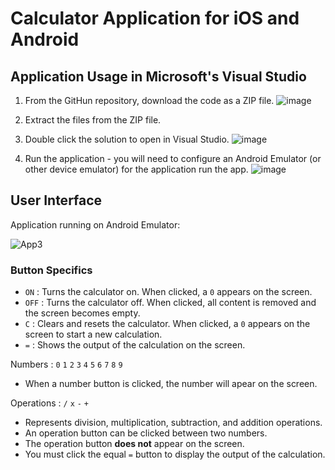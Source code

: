 # Calculator Application for iOS and Android

## Application Usage in Microsoft's Visual Studio

1. From the GitHun repository, download the code as a ZIP file.
  ![image](https://github.com/sidneyshafer/calculator/assets/66838571/16311c06-043d-4b75-b8e8-a8424a47a2c1)

2. Extract the files from the ZIP file.
  
3. Double click the solution to open in Visual Studio.
   ![image](https://github.com/sidneyshafer/calculator/assets/66838571/a3417198-4462-44b5-a69a-bd58f81f8c68)

4. Run the application - you will need to configure an Android Emulator (or other device emulator) for the application run the app.
   ![image](https://github.com/sidneyshafer/calculator/assets/66838571/43012c3b-e87e-4627-948e-ef9a7416749d)

## User Interface
Application running on Android Emulator:

![App3](https://github.com/sidneyshafer/calculator/assets/66838571/d69c6daf-b7fe-47a4-87af-7cb31cccb446)

### Button Specifics

- `ON` : Turns the calculator on. When clicked, a `0` appears on the screen.
- `OFF` : Turns the calculator off. When clicked, all content is removed and the screen becomes empty.
- `C` : Clears and resets the calculator. When clicked, a `0` appears on the screen to start a new calculation.
- `=` : Shows the output of the calculation on the screen.

Numbers : `0` `1` `2` `3` `4` `5` `6` `7` `8` `9`
- When a number button is clicked, the number will apear on the screen.

Operations : `/` `x` `-` `+`
- Represents division, multiplication, subtraction, and addition operations.
- An operation button can be clicked between two numbers.
- The operation button **does not** appear on the screen.
- You must click the equal `=` button to display the output of the calculation.
